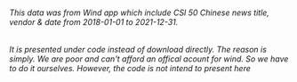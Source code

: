 ###### This data was from Wind app which include CSI 50 Chinese news title, vendor & date from 2018-01-01 to 2021-12-31. 
###### It is presented under code instead of download directly. The reason is simply. We are poor and can't afford an offical acount for wind. So we have to do it ourselves. However, the code is not intend to present here
